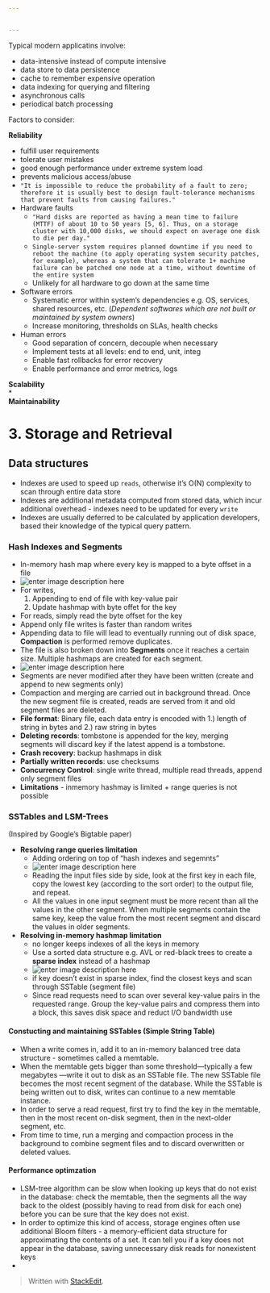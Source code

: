 ```yaml
---


---
```


<p>Typical modern applicatins involve:</p>
<ul>
<li>data-intensive instead of compute intensive</li>
<li>data store to data persistence</li>
<li>cache to remember expensive operation</li>
<li>data indexing for querying and filtering</li>
<li>asynchronous calls</li>
<li>periodical batch processing</li>
</ul>
<p>Factors to consider:</p>
<p><strong>Reliability</strong></p>
<ul>
<li>fulfill user requirements</li>
<li>tolerate user mistakes</li>
<li>good enough performance under extreme system load</li>
<li>prevents malicious access/abuse</li>
<li><code>"It is impossible to reduce the probability of a fault to zero; therefore it is usually best to design fault-tolerance mechanisms that prevent faults from causing failures."</code></li>
<li>Hardware faults
<ul>
<li><code>"Hard disks are reported as having a mean time to failure (MTTF) of about 10 to 50 years [5, 6]. Thus, on a storage cluster with 10,000 disks, we should expect on average one disk to die per day."</code></li>
<li><code>Single-server system requires planned downtime if you need to reboot the machine (to apply operating system security patches, for example), whereas a system that can tolerate 1+ machine failure can be patched one node at a time, without downtime of the entire system</code></li>
<li>Unlikely for all hardware to go down at the same time</li>
</ul>
</li>
<li>Software errors
<ul>
<li>Systematic error within system’s dependencies e.g. OS, services, shared resources, etc. (<em>Dependent softwares which are not built or maintained by system owners</em>)</li>
<li>Increase monitoring, thresholds on SLAs, health checks</li>
</ul>
</li>
<li>Human errors
<ul>
<li>Good separation of concern, decouple when necessary</li>
<li>Implement tests at all levels: end to end, unit, integ</li>
<li>Enable fast rollbacks for error recovery</li>
<li>Enable performance and error metrics, logs</li>
</ul>
</li>
</ul>
<p><strong>Scalability</strong><br>
*<br>
<strong>Maintainability</strong></p>
<h1 id="storage-and-retrieval">3. Storage and Retrieval</h1>
<h2 id="data-structures">Data structures</h2>
<ul>
<li>Indexes are used to speed up <code>reads</code>, otherwise it’s O(N) complexity to scan through entire data store</li>
<li>Indexes are additional metadata computed from stored data, which incur additional overhead - indexes need to be updated for every <code>write</code></li>
<li>Indexes are usually deferred to be calculated by application developers, based their knowledge of the typical query pattern.</li>
</ul>
<h3 id="hash-indexes-and-segments">Hash Indexes and Segments</h3>
<ul>
<li>In-memory hash map where every key is mapped to a byte offset in a file</li>
<li><img src="https://i.imgur.com/WCSL958.png" alt="enter image description here"></li>
<li>For writes,
<ol>
<li>Appending to end of file with key-value pair</li>
<li>Update hashmap with byte offet for the key</li>
</ol>
</li>
<li>For reads, simply read the byte offset for the key</li>
<li>Append only file writes is faster than random writes</li>
<li>Appending data to file will lead to eventually running out of disk space, <strong>Compaction</strong> is performed remove duplicates.</li>
<li>The file is also broken down into <strong>Segments</strong> once it reaches a certain size. Multiple hashmaps are created for each segment.</li>
<li><img src="https://i.imgur.com/mqPpjZG.png" alt="enter image description here"></li>
<li>Segments are never modified after they have been written (create and append to new segments only)</li>
<li>Compaction and merging are carried out in background thread. Once the new segment file is created, reads are served from it and old segment files are deleted.</li>
<li><strong>File format</strong>: Binary file, each data entry is encoded with 1.) length of string in bytes and 2.) raw string in bytes</li>
<li><strong>Deleting records</strong>: tombstone is appended for the key, merging segments will discard key if the latest append is a tombstone.</li>
<li><strong>Crash recovery</strong>: backup hashmaps in disk</li>
<li><strong>Partially written records</strong>: use checksums</li>
<li><strong>Concurrency Control</strong>: single write thread, multiple read threads, append only segment files</li>
<li><strong>Limitations</strong> - inmemory hashmay is limited + range queries is not possible</li>
</ul>
<h3 id="sstables-and-lsm-trees">SSTables and LSM-Trees</h3>
<p>(Inspired by Google’s Bigtable paper)</p>
<ul>
<li><strong>Resolving range queries limitation</strong>
<ul>
<li>Adding ordering on top of “hash indexes and segemnts”</li>
<li><img src="https://i.imgur.com/XqhVljA.png" alt="enter image description here"></li>
<li>Reading the input files side by side, look at the first key in each file, copy the lowest key (according to the sort order) to the output file, and repeat.</li>
<li>All the values in one input segment must be more recent than all the values in the other segment. When multiple segments contain the same key, keep the value from the most recent segment and discard the values in older segments.</li>
</ul>
</li>
<li><strong>Resolving in-memory hashmap limitation</strong>
<ul>
<li>no longer keeps indexes of all the keys in memory</li>
<li>Use a sorted data structure e.g. AVL or red-black trees to create a <strong>sparse index</strong> instead of a hashmap</li>
<li><img src="https://i.imgur.com/hEM4jpJ.png" alt="enter image description here"></li>
<li>if key doesn’t exist in sparse index, find the closest keys and scan through SSTable (segment file)</li>
<li>Since read requests need to scan over several key-value pairs in the requested range. Group the key-value pairs and compress them into a block, this saves disk space and reduct I/O bandwidth use</li>
</ul>
</li>
</ul>
<h4 id="constucting-and-maintaining-sstables-simple-string-table">Constucting and maintaining SSTables (Simple String Table)</h4>
<ul>
<li>When a write comes in, add it to an in-memory balanced tree data structure - sometimes called a memtable.</li>
<li>When the memtable gets bigger than some threshold—typically a few megabytes —write it out to disk as an SSTable file. The new SSTable file becomes the most recent segment of the database. While the SSTable is being written out to disk, writes can continue to a new memtable instance.</li>
<li>In order to serve a read request, first try to find the key in the memtable, then in the most recent on-disk segment, then in the next-older segment, etc.</li>
<li>From time to time, run a merging and compaction process in the background to combine segment files and to discard overwritten or deleted values.</li>
</ul>
<h4 id="performance-optimzation">Performance optimzation</h4>
<ul>
<li>LSM-tree algorithm can be slow when looking up keys that do not exist in the database: check the memtable, then the segments all the way back to the oldest (possibly having to read from disk for each one) before you can be sure that the key does not exist.</li>
<li>In order to optimize this kind of access, storage engines often use additional Bloom filters  - a memory-efficient data structure for approximating the contents of a set. It can tell you if a key does not appear in the database, saving unnecessary disk reads for nonexistent keys</li>
<li></li>
</ul>
<blockquote>
<p>Written with <a href="https://stackedit.io/">StackEdit</a>.</p>
</blockquote>

